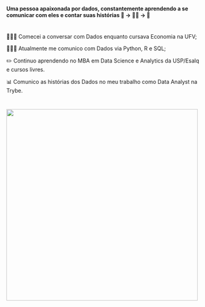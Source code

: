 #
#### Uma pessoa apaixonada por dados, constantemente aprendendo a se comunicar com eles e contar suas histórias 🎲 → 👩🏼 → 📝
#
👩🏼‍🎓 Comecei a conversar com Dados enquanto cursava Economia na UFV;
 
👩🏼‍💻 Atualmente me comunico com Dados via Python, R e SQL;
 
✏️ Continuo aprendendo no MBA em Data Science e Analytics da USP/Esalq e cursos livres.
 
📊 Comunico as histórias dos Dados no meu trabalho como Data Analyst na Trybe.
#
<img src="https://user-images.githubusercontent.com/56726744/137952933-ba2d474f-c416-418b-bdb5-1380f88242e7.png" width="500" height="500" />
